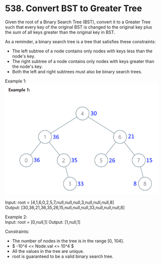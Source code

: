 # 538. Convert BST to Greater Tree

Given the root of a Binary Search Tree (BST), convert it to a Greater Tree such that every key of the original BST is changed to the original key plus the sum of all keys greater than the original key in BST.

As a reminder, a binary search tree is a tree that satisfies these constraints:
* The left subtree of a node contains only nodes with keys less than the node's key.
* The right subtree of a node contains only nodes with keys greater than the node's key.
* Both the left and right subtrees must also be binary search trees.

Example 1:  
![Example](example_1.PNG)

Input: root = [4,1,6,0,2,5,7,null,null,null,3,null,null,null,8]  
Output: [30,36,21,36,35,26,15,null,null,null,33,null,null,null,8]

Example 2:  
Input: root = [0,null,1]
Output: [1,null,1]

Constraints:
* The number of nodes in the tree is in the range [0, 104].
* $ -10^4 <= Node.val <= 10^4 $
* All the values in the tree are unique.
* root is guaranteed to be a valid binary search tree.